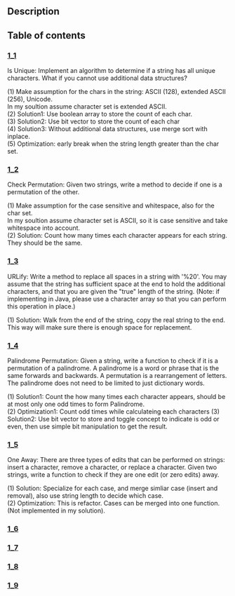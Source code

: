 ## Description
## Table of contents
### [1_1](./1_1)
Is Unique: Implement an algorithm to determine if a string has all unique characters. What if you
cannot use additional data structures?  
  
(1) Make assumption for the chars in the string: ASCII (128), extended ASCII (256), Unicode.  
    In my soultion assume character set is extended ASCII.  
(2) Solution1: Use boolean array to store the count of each char.  
(3) Solution2: Use bit vector to store the count of each char   
(4) Solution3: Without additional data structures, use merge sort with inplace.  
(5) Optimization: early break when the string length greater than the char set.
### [1_2](./1_2)
Check Permutation: Given two strings, write a method to decide if one is a permutation of the
other.  
  
(1) Make assumption for the case sensitive and whitespace, also for the char set.  
    In my soultion assume character set is ASCII, so it is case sensitive and take whitespace into account.   
(2) Solution: Count how many times each character appears for each string. They should be the same.  
### [1_3](./1_3)
URLify: Write a method to replace all spaces in a string with '%20'. You may assume that the string
has sufficient space at the end to hold the additional characters, and that you are given the "true"
length of the string. (Note: if implementing in Java, please use a character array so that you can
perform this operation in place.)  

(1) Solution: Walk from the end of the string, copy the real string to the end. This way will make sure there is enough space for replacement.
### [1_4](./1_4)
Palindrome Permutation: Given a string, write a function to check if it is a permutation of
a palindrome. A palindrome is a word or phrase that is the same forwards and backwards. A
permutation is a rearrangement of letters. The palindrome does not need to be limited to just
dictionary words.  

(1) Solution1: Count the how many times each character appears, should be at most only one odd times to form Palindrome.  
(2) Optimization1: Count odd times while calculateing each characters
(3) Solution2: Use bit vector to store and toggle concept to indicate is odd or even, then use simple bit manipulation to get the result.
### [1_5](./1_5)
One Away: There are three types of edits that can be performed on strings: insert a character,
remove a character, or replace a character. Given two strings, write a function to check if they are
one edit (or zero edits) away.  

(1) Solution: Specialize for each case, and merge simliar case (insert and removal), also use string length to decide which case.  
(2) Optimization: This is refactor. Cases can be merged into one function. (Not implemented in my solution).
### [1_6](./1_6)
### [1_7](./1_7)
### [1_8](./1_8)
### [1_9](./1_9)